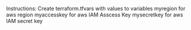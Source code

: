 Instructions:
Create terraform.tfvars with values to variables
myregion for aws region
myaccesskey for aws IAM Asscess Key
mysecretkey for aws IAM secret key

